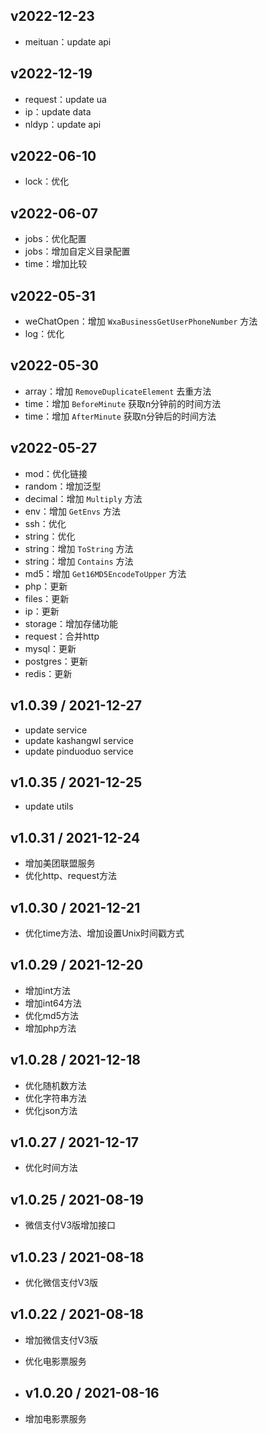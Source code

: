 ## v2022-12-23

- meituan：update api

## v2022-12-19

- request：update ua
- ip：update data
- nldyp：update api

## v2022-06-10

- lock：优化

## v2022-06-07

- jobs：优化配置
- jobs：增加自定义目录配置
- time：增加比较

## v2022-05-31

- weChatOpen：增加 `WxaBusinessGetUserPhoneNumber` 方法
- log：优化

## v2022-05-30

- array：增加 `RemoveDuplicateElement` 去重方法
- time：增加 `BeforeMinute` 获取n分钟前的时间方法
- time：增加 `AfterMinute` 获取n分钟后的时间方法

## v2022-05-27

- mod：优化链接
- random：增加泛型
- decimal：增加 `Multiply` 方法
- env：增加 `GetEnvs` 方法
- ssh：优化
- string：优化
- string：增加 `ToString` 方法
- string：增加 `Contains` 方法
- md5：增加 `Get16MD5EncodeToUpper` 方法
- php：更新
- files：更新
- ip：更新
- storage：增加存储功能
- request：合并http
- mysql：更新
- postgres：更新
- redis：更新

## v1.0.39 / 2021-12-27

- update service
- update kashangwl service
- update pinduoduo service

## v1.0.35 / 2021-12-25

- update utils

## v1.0.31 / 2021-12-24

- 增加美团联盟服务
- 优化http、request方法

## v1.0.30 / 2021-12-21

- 优化time方法、增加设置Unix时间戳方式

## v1.0.29 / 2021-12-20

- 增加int方法
- 增加int64方法
- 优化md5方法
- 增加php方法

## v1.0.28 / 2021-12-18

- 优化随机数方法
- 优化字符串方法
- 优化json方法

## v1.0.27 / 2021-12-17

- 优化时间方法

## v1.0.25 / 2021-08-19

- 微信支付V3版增加接口

## v1.0.23 / 2021-08-18

- 优化微信支付V3版

## v1.0.22 / 2021-08-18

- 增加微信支付V3版
- 优化电影票服务

- ## v1.0.20 / 2021-08-16

- 增加电影票服务